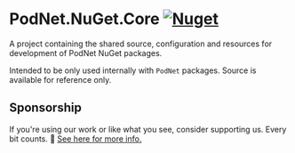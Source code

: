 ﻿# PodNet.NuGet.Core [![Nuget](https://img.shields.io/nuget/v/PodNet.NuGet.Core)](https://www.nuget.org/packages/PodNet.NuGet.Core/)

A project containing the shared source, configuration and resources for development of PodNet NuGet packages.

Intended to be only used internally with `PodNet` packages. Source is available for reference only.

## Sponsorship

If you're using our work or like what you see, consider supporting us. Every bit counts. 🙏 [See here for more info.](https://github.com/podNET-Hungary/PodNet.NuGet.Core/blob/main/src/PodNet.NuGet.Core/build/SPONSORS.md)